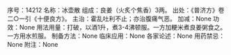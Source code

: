序号：14212
名称：冰壶散
组成：良姜（火炙个焦香）3两。
出处：《普济方》卷二○一引《十便良方》。
主治：霍乱吐利不止；亦治腹痛气恶。
加减：None
功效：None
用法用量：打破，以酒1升，煮3-4沸顿服。一方加粳米煮良姜粥食之。一方用水煎服。
制备方法：None
临床应用：None
各家论述：None
用药禁忌：None
附注：None
